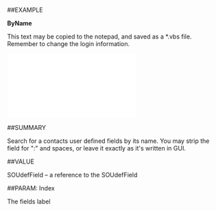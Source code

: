 
##EXAMPLE

**ByName**

This text may be copied to the notepad, and saved as a *.vbs file. Remember to change the login information.

![](..\..\Examples\vbs\SOUdefFields.ByName.vbs.txt)


##SUMMARY

Search for a contacts user defined fields by its name. You may strip the field for ":" and spaces, or leave it exactly as it's written in GUI.


##VALUE

SOUdefField – a reference to the SOUdefField


##PARAM: Index

The fields label

